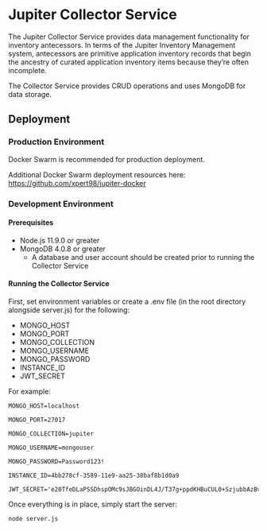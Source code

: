 # Jupiter Collector Service
The Jupiter Collector Service provides data management functionality for inventory antecessors.  In terms of the Jupiter Inventory Management system, antecessors are primitive application inventory records that begin the ancestry of curated application inventory items because they’re often incomplete.  

The Collector Service provides CRUD operations and uses MongoDB for data storage.

## Deployment

### Production Environment

Docker Swarm is recommended for production deployment.  

Additional Docker Swarm deployment resources here: https://github.com/xpert98/jupiter-docker

### Development Environment
#### Prerequisites
* Node.js 11.9.0 or greater
* MongoDB 4.0.8 or greater
  * A database and user account should be created prior to running the Collector Service

#### Running the Collector Service
First, set environment variables or create a .env file (in the root directory alongside server.js) for the following:

* MONGO_HOST
* MONGO_PORT
* MONGO_COLLECTION
* MONGO_USERNAME
* MONGO_PASSWORD
* INSTANCE_ID
* JWT_SECRET

For example:

```
MONGO_HOST=localhost

MONGO_PORT=27017

MONGO_COLLECTION=jupiter

MONGO_USERNAME=mongouser

MONGO_PASSWORD=Password123!

INSTANCE_ID=4bb278cf-3589-11e9-aa25-38baf8b1d0a9

JWT_SECRET='e20TfeDLaPSSDhspOMc9sJBGOinDL4J/T37g+ppdKHBuCUL0+SzjubbAzBvrIiQHbvQacaeOS4D52vLclJQmTQ=='
```

Once everything is in place, simply start the server:

```
node server.js
```
